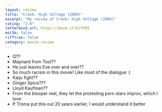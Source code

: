 ```yaml
---
layout: review
title: "Crank: High Voltage (2009)"
excerpt: "My review of Crank: High Voltage (2009)"
rating: "2.0"
letterboxd_url: https://boxd.it/6JfYM3
mst3k: false
rifftrax: false
category: movie-review
---
```


- Q??
- Maynard from Tool??
- He just leaves Eve over and over??
- So much racism in this movie! Like most of the dialogue :(
- Kaiju fight??
- Ginger Spice???
- Lloyd Kaufman??
- From the blooper reel, they let the protesting porn stars improv, which I love
- If Troma put this out 20 years earlier, I would understand it better
